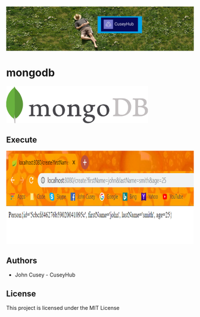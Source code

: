 ![CuseyHub](https://github.com/cusey/ImageForWiki/blob/master/Logos/CuseyHub_Banner_Small.jpg)

# mongodb

<img 
src="https://github.com/cusey/ImageForWiki/blob/master/Logos/mongoDB.png" 
alt="mongoDB" 
height="100px"/>  

## Execute    

<img 
src="https://github.com/cusey/ImageForWiki/blob/master/mongodb/create.PNG" 
alt="create" 
height="250px"/>  


## Authors
* John Cusey - CuseyHub  

## License   
This project is licensed under the MIT License
